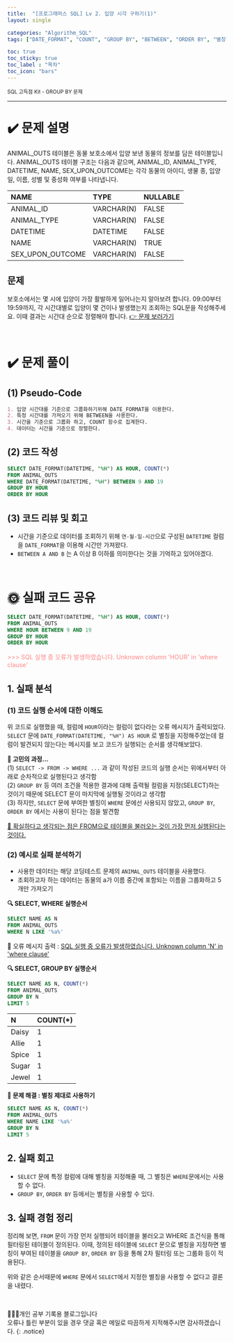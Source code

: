 ```yaml
---
title:  "[프로그래머스 SQL] Lv 2. 입양 시각 구하기(1)"
layout: single

categories: "Algorithm_SQL"
tags: ["DATE_FORMAT", "COUNT", "GROUP BY", "BETWEEN", "ORDER BY", "별칭", "🌞"]

toc: true
toc_sticky: true
toc_label : "목차"
toc_icon: "bars"
---
```


<small>SQL 고득점 Kit - GROUP BY 문제</small>

***

# <span class="half_HL">✔️ 문제 설명</span>

ANIMAL_OUTS 테이블은 동물 보호소에서 입양 보낸 동물의 정보를 담은 테이블입니다. ANIMAL_OUTS 테이블 구조는 다음과 같으며, ANIMAL_ID, ANIMAL_TYPE, DATETIME, NAME, SEX_UPON_OUTCOME는 각각 동물의 아이디, 생물 종, 입양일, 이름, 성별 및 중성화 여부를 나타냅니다.

|NAME|	TYPE|	NULLABLE|
|:----|:---|:------------|
|ANIMAL_ID|	VARCHAR(N)|	FALSE|
|ANIMAL_TYPE	|VARCHAR(N)|	FALSE|
|DATETIME|	DATETIME|	FALSE|
|NAME|	VARCHAR(N)|	TRUE|
|SEX_UPON_OUTCOME|	VARCHAR(N)|	FALSE|

## 문제
보호소에서는 몇 시에 입양이 가장 활발하게 일어나는지 알아보려 합니다. 09:00부터 19:59까지, 각 시간대별로 입양이 몇 건이나 발생했는지 조회하는 SQL문을 작성해주세요. 이때 결과는 시간대 순으로 정렬해야 합니다. [👉 문제 보러가기](https://school.programmers.co.kr/learn/courses/30/lessons/59412)

<br>

# <span class="half_HL">✔️ 문제 풀이</span>
## (1) Pseudo-Code
```markdown
1. 입양 시간대를 기준으로 그룹화하기위해 DATE_FORMAT을 이용한다.
2. 특정 시간대를 가져오기 위해 BETWEEN을 사용한다.
3. 시간을 기준으로 그룹화 하고, COUNT 함수로 집계한다.
4. 데이터는 시간을 기준으로 정렬한다.
```

## (2) 코드 작성
```sql
SELECT DATE_FORMAT(DATETIME, "%H") AS HOUR, COUNT(*)
FROM ANIMAL_OUTS
WHERE DATE_FORMAT(DATETIME, "%H") BETWEEN 9 AND 19
GROUP BY HOUR
ORDER BY HOUR
```

## (3) 코드 리뷰 및 회고
- 시간을 기준으로 데이터를 조회하기 위해 ```연-월-일-시간```으로 구성된 ```DATETIME``` 컬럼을 ```DATE_FORMAT```을 이용해 시간만 가져왔다.
- ```BETWEEN A AND B``` 는 A 이상 B 이하를 의미한다는 것을 기억하고 있어야겠다.

<br>

# <span class="half_HL">🌞 실패 코드 공유</span>
```sql
SELECT DATE_FORMAT(DATETIME, "%H") AS HOUR, COUNT(*)
FROM ANIMAL_OUTS
WHERE HOUR BETWEEN 9 AND 19
GROUP BY HOUR
ORDER BY HOUR
```

<span style="color:#FF8787">>>> SQL 실행 중 오류가 발생하였습니다. Unknown column 'HOUR' in 'where clause'</span>

## 1. 실패 분석
### (1) 코드 실행 순서에 대한 이해도
위 코드로 실행했을 때, 컬럼에 ```HOUR```이라는 컬럼이 없다라는 오류 메시지가 출력되었다. ```SELECT``` 문에 ```DATE_FORMAT(DATETIME, "%H") AS HOUR``` 로 별칭을 지정해주었는데 컬럼이 발견되지 않는다는 메시지를 보고 코드가 실행되는 순서를 생각해보았다.

**🤔 고민의 과정...**<br>
(1) ```SELECT -> FROM -> WHERE ...``` 과 같이 작성된 코드의 실행 순서는 위에서부터 아래로 순차적으로 실행된다고 생각함<br>
(2) ```GROUP BY``` 등 여러 조건을 적용한 결과에 대해 출력될 컬럼을 지정(SELECT)하는 것이기 때문에 SELECT 문이 마지막에 실행될 것이라고 생각함<br>
(3) 하지만, ```SELECT``` 문에 부여한 별칭이 ```WHERE``` 문에선 사용되지 않았고, ```GROUP BY```, ```ORDER BY``` 에서는 사용이 된다는 점을 발견함<br>

<u>🚨 확실하다고 생각되는 점은 FROM으로 테이블을 불러오는 것이 가장 먼저 실행된다는 것이다.</u>

### (2) 예시로 실패 분석하기
- 사용한 데이터는 해당 코딩테스트 문제의 ```ANIMAL_OUTS``` 테이블을 사용했다.
- 조회하고자 하는 데이터는 동물의 a가 이름 중간에 포함되는 이름을 그룹화하고 5개만 가져오기

**🔍 SELECT, WHERE 실행순서**
```sql
SELECT NAME AS N
FROM ANIMAL_OUTS
WHERE N LIKE '%a%'
```

🚨 오류 메시지 출력 : <u>SQL 실행 중 오류가 발생하였습니다. Unknown column 'N' in 'where clause'</u>

**🔍 SELECT, GROUP BY 실행순서**
```sql
SELECT NAME AS N, COUNT(*)
FROM ANIMAL_OUTS
GROUP BY N
LIMIT 5
```

|N|	COUNT(*)|
|:--|:---|
|Daisy|	1|
|Allie|	1|
|Spice|	1|
|Sugar|	1|
|Jewel|	1|


**👀 문제 해결 : 별칭 제대로 사용하기**
```sql
SELECT NAME AS N, COUNT(*)
FROM ANIMAL_OUTS
WHERE NAME LIKE '%a%'
GROUP BY N
LIMIT 5
```

## 2. 실패 회고
- ```SELECT``` 문에 특정 컬럼에 대해 별칭을 지정해줄 때, 그 별칭은 ```WHERE```문에서는 사용할 수 없다.
- ```GROUP BY```, ```ORDER BY``` 등에서는 별칭을 사용할 수 있다.

## 3. 실패 경험 정리
정리해 보면, ```FROM``` 문이 가장 먼저 실행되어 테이블을 불러오고 WHERE 조건식을 통해 필터링된 테이블이 정의된다. 이때, 정의된 테이블에 ```SELECT``` 문으로 별칭을 지정하면 별칭이 부여된 테이블을 ```GROUP BY```, ```ORDER BY``` 등을 통해 2차 필터링 또는 그룹화 등이 적용된다. 

위와 같은 순서때문에 ```WHERE``` 문에서 ```SELECT```에서 지정한 별칭을 사용할 수 없다고 결론을 내렸다.

<br>

👩🏻‍💻개인 공부 기록용 블로그입니다
<br>오류나 틀린 부분이 있을 경우 댓글 혹은 메일로 따끔하게 지적해주시면 감사하겠습니다.
{: .notice}